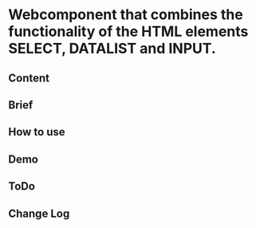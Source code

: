 # Webcomponent that combines the functionality of the HTML elements SELECT, DATALIST and INPUT.

## Content

## Brief

## How to use

## Demo

## ToDo

## Change Log
